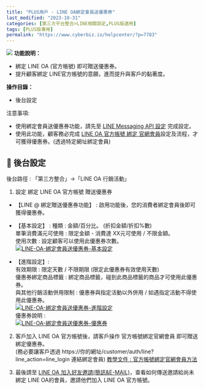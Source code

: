 ```yaml
---
title: "PLUS用戶 - LINE OA綁定會員送優惠券"
last_modified: "2023-10-31"
categories: [第三方平台整合>LINE相關設定,PLUS版適用]
tags: [PLUS版專用]
permalink: "https://www.cyberbiz.io/helpcenter/?p=7783"
---
```


![](https://www.cyberbiz.io/helpcenter/wp-content/uploads/PLUS版3.png)
**功能說明：**  

* 綁定 LINE OA (官方帳號) 即可贈送優惠券。 
* 提升顧客綁定 LINE官方帳號的意願，進而提升與客戶的黏著度。 

**操作目錄：**

* 後台設定

注意事項:  

* 使用綁定會員送優惠券功能，請先至 [LINE Messaging API 設定](https://www.cyberbiz.io/helpcenter/?p=5855) 完成設定。 
* 使用此功能，顧客務必完成 [LINE OA 官方帳號 綁定 官網會員](https://www.cyberbiz.io/helpcenter/?p=5861)設定及流程，才可獲得優惠券。(透過特定網址綁定會員)



## 📌 後台設定


後台路徑 : 「第三方整合」→「LINE OA 行銷活動」  


1. 設定 綁定 LINE OA 官方帳號 贈送優惠券 
* 【LINE @ 綁定贈送優惠券功能】 : 啟用功能後，您的消費者綁定會員後即可獲得優惠券。
* 【基本設定】 : 種類 : 金額/百分比。 (折扣金額/折扣%數)  
單筆消費滿元可使用 : 限定金額 - 消費達 XX元可使用 / 不限金額。  
使用次數 : 設定顧客可以使用此優惠券次數。  
[![LINE-OA-綁定會員送優惠券-基本設定](https://www.cyberbiz.io/support/wp-content/uploads/LINE-OA-綁定會員送優惠券01.png)](https://www.cyberbiz.io/support/wp-content/uploads/LINE-OA-綁定會員送優惠券01.png)

* 【進階設定】:  
有效期限 : 限定天數 / 不限期限 (限定此優惠券有效使用天數)  
優惠券綁定商品標籤 : 綁定商品標籤，碰到此商品標籤的商品才可使用此優惠券。  
與其他行銷活動併用限制 : 優惠券與指定活動以外併用 / 如遇指定活動不得使用此優惠券。  
[![LINE-OA-綁定會員送優惠券-進階設定](https://www.cyberbiz.io/support/wp-content/uploads/LINE-OA-綁定會員送優惠券02.png)](https://www.cyberbiz.io/support/wp-content/uploads/LINE-OA-綁定會員送優惠券02.png)  
優惠券說明 :  
[![LINE-OA-綁定會員送優惠券-優惠券](https://www.cyberbiz.io/support/wp-content/uploads/LINE-OA-綁定會員送優惠券03.png)](https://www.cyberbiz.io/support/wp-content/uploads/LINE-OA-綁定會員送優惠券03.png)



2. 客戶加入 LINE OA 官方帳號後，請客戶操作 官方帳號綁定官網會員 即可贈送綁定優惠券。  
(務必要讓客戶透過 https://你的網址/customer/auth/line?line_action=line_login 連結綁定會員) [教學文件
: 官方帳號綁定官網會員方法](https://www.cyberbiz.io/helpcenter/?p=5861)




3. 最後請至 [LINE OA 加入好友邀請(簡訊&E-MAIL)](https://www.cyberbiz.io/helpcenter/?p=7324)，查看如何傳送邀請給尚未綁定 LINE OA的會員，邀請他們加入 LINE OA 官方帳號。 



